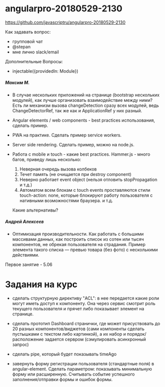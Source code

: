 # angularpro-20180529-2130

https://github.com/javascriptru/angularpro-20180529-2130


Как задавать вопрос:
- групповой чат
- @stepan
- мне лично slack/email


Дополнительные Вопросы:

- injectable({providedIn: Module})

##### Максим М.

- В случае нескольких приложений на странице (bootstrap нескольких модулей), как лучше организовать взаимодействие между ними? Есть ли механизм вызова changeDetection сразу всех модулей, ведь ChangeDetectorRef, так же как и ApplicationRef у них разный.

- Angular elements / web components - best practices использования, сделать пример.

- PWA на практике. Сделать пример service workers.

- Server side rendering. Сделать пример, можно на node.js.

- Работа с mobile и touch - какие best practices. Hammer.js - много багов, приведу лишь несколько:

  1. Неверная очередь вызова колбеков
  2. Течет память (не очищается при destroy component)
  3. Неверно работает event object (нельзя отловить stopPropagation и т.д.)
  4. Автоматом всем блокам с touch events проставляются стили touch-action: none, которые блокируют работу пользователя с нативными возможностями браузера.
  и т.д.

  Какие альтернативы?

##### Андрей Алексеев

- Оптимизация производительности. Как работать с большими массивами данных, как построить список из сотен или тысяч компонентов, не обрекая пользователя на страдания. Пример элемента такого списка — превью товара (без фото) с несколькими действиями.

Первое занятие - 5.06


# Задания на курс
- сделать структурную директиву "ACL": в нее передается какие роли могут иметь доступ к компоненту. Она через сервис смотрит роль текущего пользователя и прячет либо показывает элемент на странице.

- сделать прототип Dashboard странички, где может присуствовать до 20 разных компонентов/виджетов (сами компоненты сделать пустышками с текстом либо картинкой), а их набор и порядок/расположение задается сервром (сэмулировать асинхронный запрос)

- сделать pipe, который будет показывать timeAgo

- завернуть форму регистрации пользователя (стандартные поля) в angular-element. Сделать параметром: показывать минимальную форму или расширенную. Считывать событие успешного заполнения/отправки формы и ошибок формы.
